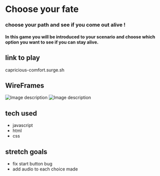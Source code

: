 # Choose your fate 
### choose your path and see if you come out alive !
#### In this game you will be introduced to your scenario and choose which option you want to see if you can stay alive. 
## link to play 
capricious-comfort.surge.sh
## WireFrames 
![Image description](https://i.imgur.com/QUG09uq.png)
![Image description](https://i.imgur.com/YyYKFEN.png)
## tech used 
* javascript 
* html
* css 
## stretch goals 
* fix start button bug 
* add audio to each choice made